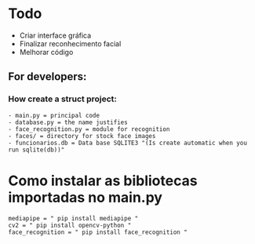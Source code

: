 # Todo

- Criar interface gráfica
- Finalizar reconhecimento facial
- Melhorar código



## For developers:
### How create a struct project:
    - main.py = principal code
    - database.py = the name justifies
    - face_recognition.py = module for recognition
    - faces/ = directory for stock face images
    - funcionarios.db = Data base SQLITE3 "(Is create automatic when you run sqlite(db))"

# Como instalar as bibliotecas importadas no main.py
    mediapipe = " pip install mediapipe "
    cv2 = " pip install opencv-python "
    face_recognition = " pip install face_recognition "